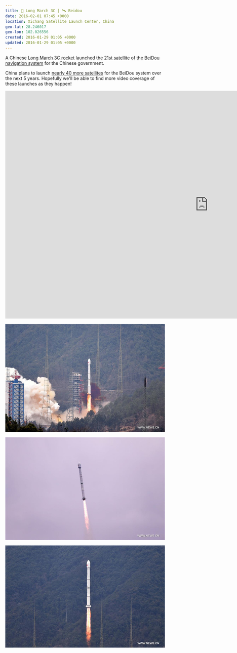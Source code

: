 ```yaml
---
title: 🚀 Long March 3C | 🛰 Beidou
date: 2016-02-01 07:45 +0000
location: Xichang Satellite Launch Center, China
geo-lat: 28.246017
geo-lon: 102.026556
created: 2016-01-29 01:05 +0000
updated: 2016-01-29 01:05 +0000
---
```


A Chinese [Long March 3C rocket](https://en.wikipedia.org/wiki/Long_March_3C) launched the [21st satellite](http://news.xinhuanet.com/english/2016-02/01/c_135064994.htm) of the [BeiDou navigation system](https://en.wikipedia.org/wiki/BeiDou_Navigation_Satellite_System) for the Chinese government.

China plans to launch [nearly 40 more satellites](http://news.xinhuanet.com/english/2016-02/03/c_135072375.htm) for the BeiDou system over the next 5 years. Hopefully we'll be able to find more video coverage of these launches as they happen!

<iframe width="1280" height="720" src="https://www.youtube.com/embed/9W1ajFYC1EE" frameborder="0" allowfullscreen></iframe>

![Long March 3C launches with BeiDou navigation satellite](/media/2016-02-01-long-march-3c-beidou/135064994_14543334488221n.jpg)

![Long March 3C launches with BeiDou navigation satellite](/media/2016-02-01-long-march-3c-beidou/135064994_14543334488851n.jpg)

![Long March 3C launches with BeiDou navigation satellite](/media/2016-02-01-long-march-3c-beidou/135064994_14543334489131n.jpg)
